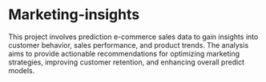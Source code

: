# Marketing-insights
This project involves prediction e-commerce sales data to gain insights into customer behavior, sales performance, and product trends. The analysis aims to provide actionable recommendations for optimizing marketing strategies, improving customer retention, and enhancing overall predict models.

